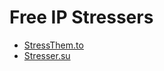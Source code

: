 # Free IP Stressers
* [StressThem.to](https://www.stressthem.to/)
* [Stresser.su](https://stresser.su/)